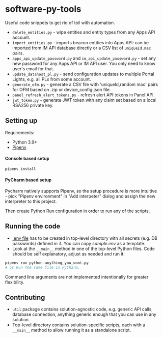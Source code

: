 # software-py-tools
Useful code snippets to get rid of toil with automation.
* `delete_entities.py` - wipe entities and entity types from any Apps API account.
* `import_entities.py` - imports beacon entities into Apps API: can be imported from
IM API database directly or a CSV list of `uniqueId,mac` pairs.
* `apps_api_update_password.py` and `im_api_update_password.py` - set any new password
for any Apps API or IM API user. You only need to know user's email for that.
* `update_datahost_pl.py` - send configuration updates to multiple Portal Lights,
 e.g. all PLs from some account.
 * `generate_ofm.py` - generate a CSV file with 'uniqueId,random mac' pairs for OFM
 based on .zip or device_config.json file.
 * `panel_refresh_alert_tokens.py` - refresh alert API tokens in Panel API.
 * `jwt_token.py` - generate JWT token with any claim set based on a local RSA256 private key.

## Setting up
Requirements:
* Python 3.6+
* [Pipenv](https://pipenv-fork.readthedocs.io/en/latest/)

#### Console based setup
```sh
pipenv install
```

#### PyCharm based setup
Pycharm natively supports Pipenv, so the setup procedure
is more intuitive - pick "Pipenv environment" in "Add interpeter"
dialog and assign the new interpreter to this project.

Then create Python Run configuration in order to run any
of the scripts.

## Running the code
* [.env file](https://pipenv-fork.readthedocs.io/en/latest/advanced.html#automatic-loading-of-env)
has to be created in top-level directory with all secrets
(e.g. DB passwords) defined in it. You can copy *sample.env*
as a template.
* Look at the `__main__` method in one of the top-level Python files.
Code should be self explanatory, adjust as needed and run it:
```sh
pipenv run python anything_you_want.py
# or Run the same file in PyCharm.
```

Command line arguments are not implemented intentionally for greater
flexibility.


## Contributing
* `util` package contains solution-agnostic code, e.g.
generic API calls, database connection, anything generic enough that you can
use in any solution.
* Top-level directory contains solution-specific scripts,
each with a `__main__` method to allow running it as a standalone script.
